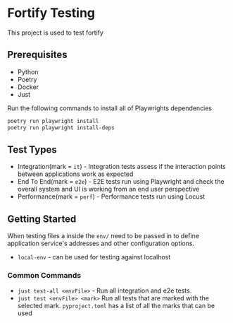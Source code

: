 # Fortify Testing
This project is used to test fortify

## Prerequisites
- Python
- Poetry
- Docker
- Just

Run the following commands to install all of Playwrights dependencies
```bash
poetry run playwright install
poetry run playwright install-deps
```

## Test Types
- Integration(mark = `it`) - Integration tests assess if the interaction points between applications work as expected
- End To End(mark = `e2e`) - E2E tests run using Playwright and check the overall system and UI is working from an end user perspective
- Performance(mark = `perf`) - Performance tests run using Locust

## Getting Started
When testing files a inside the `env/` need to be passed in to define application service's addresses and other configuration options.
- `local-env` - can be used for testing against localhost

### Common Commands
- `just test-all <envFile>` - Run all integration and e2e tests. 
- `just test <envFile> <mark>` Run all tests that are marked with the selected mark. `pyproject.toml` has a list of all the marks that can be used
